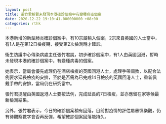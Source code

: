 ```yaml
---
layout: post
title: 張竹君稱暫未發現本港確診個案中有變種病毒個案
date: 2020-12-22 19:10:41.000000000 +08:00
categories: rthk
---
```


本港新增的新型肺炎確診個案中，有10宗屬輸入個案，2宗來自英國的人士當中，有1人是在第12日檢疫期，接受第2次檢測時才確診。

衞生防護中心傳染病處主任張竹君說，初步確診個案中，有1人由英國回港，暫時未發現本港的確診個案中，有變種病毒的個案。

她表示，當局會優先處理仍在酒店檢疫的英國回港人士，處理手帶調教，以配合法例要求延長檢疫的安排，至於是否需為已完成14日檢疫的英國回港人士，重新佩戴手帶的安排，當局仍在研究當中。

張竹君提醒由英國返港人士要按法例，完成延長的7日檢疫，並亦應留在家等候最新檢測結果。

另外，張竹君表示，今日的確診個案稍有回落，目前對疫情的評估屬審慎樂觀，仍有待觀察數字會否再反彈，希望確診個案回落能持久。

